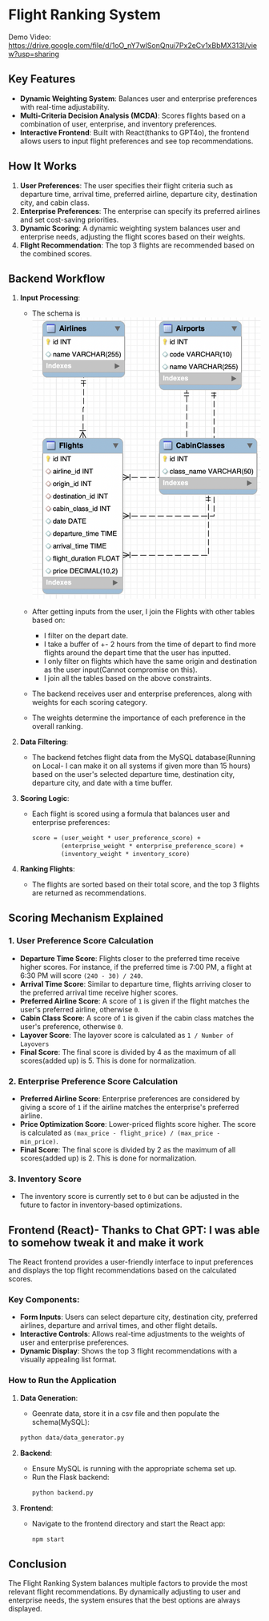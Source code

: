 # Flight Ranking System

Demo Video: https://drive.google.com/file/d/1oO_nY7wlSonQnui7Px2eCv1xBbMX313l/view?usp=sharing

## Key Features

- **Dynamic Weighting System**: Balances user and enterprise preferences with real-time adjustability.
- **Multi-Criteria Decision Analysis (MCDA)**: Scores flights based on a combination of user, enterprise, and inventory preferences.
- **Interactive Frontend**: Built with React(thanks to GPT4o), the frontend allows users to input flight preferences and see top recommendations.

## How It Works

1. **User Preferences**: The user specifies their flight criteria such as departure time, arrival time, preferred airline, departure city, destination city, and cabin class.
2. **Enterprise Preferences**: The enterprise can specify its preferred airlines and set cost-saving priorities.
3. **Dynamic Scoring**: A dynamic weighting system balances user and enterprise needs, adjusting the flight scores based on their weights.
4. **Flight Recommendation**: The top 3 flights are recommended based on the combined scores.

## Backend Workflow

1. **Input Processing**:

   - The schema is ![Database Schema](schema.png)
   - After getting inputs from the user, I join the Flights with other tables based on:

     - I filter on the depart date.
     - I take a buffer of +- 2 hours from the time of depart to find more flights around the depart time that the user has inputted.
     - I only filter on flights which have the same origin and destination as the user input(Cannot compromise on this).
     - I join all the tables based on the above constraints.

   - The backend receives user and enterprise preferences, along with weights for each scoring category.
   - The weights determine the importance of each preference in the overall ranking.

2. **Data Filtering**:

   - The backend fetches flight data from the MySQL database(Running on Local- I can make it on all systems if given more than 15 hours) based on the user's selected departure time, destination city, departure city, and date with a time buffer.

3. **Scoring Logic**:

   - Each flight is scored using a formula that balances user and enterprise preferences:

     ```
     score = (user_weight * user_preference_score) +
             (enterprise_weight * enterprise_preference_score) +
             (inventory_weight * inventory_score)
     ```

4. **Ranking Flights**:
   - The flights are sorted based on their total score, and the top 3 flights are returned as recommendations.

## Scoring Mechanism Explained

### 1. User Preference Score Calculation

- **Departure Time Score**: Flights closer to the preferred time receive higher scores. For instance, if the preferred time is 7:00 PM, a flight at 6:30 PM will score `(240 - 30) / 240`.
- **Arrival Time Score**: Similar to departure time, flights arriving closer to the preferred arrival time receive higher scores.
- **Preferred Airline Score**: A score of `1` is given if the flight matches the user's preferred airline, otherwise `0`.
- **Cabin Class Score**: A score of `1` is given if the cabin class matches the user's preference, otherwise `0`.
- **Layover Score**: The layover score is calculated as `1 / Number of Layovers`
- **Final Score**: The final score is divided by 4 as the maximum of all scores(added up) is 5. This is done for normalization.

### 2. Enterprise Preference Score Calculation

- **Preferred Airline Score**: Enterprise preferences are considered by giving a score of `1` if the airline matches the enterprise's preferred airline.
- **Price Optimization Score**: Lower-priced flights score higher. The score is calculated as `(max_price - flight_price) / (max_price - min_price)`.
- **Final Score**: The final score is divided by 2 as the maximum of all scores(added up) is 2. This is done for normalization.

### 3. Inventory Score

- The inventory score is currently set to `0` but can be adjusted in the future to factor in inventory-based optimizations.

## Frontend (React)- Thanks to Chat GPT: I was able to somehow tweak it and make it work

The React frontend provides a user-friendly interface to input preferences and displays the top flight recommendations based on the calculated scores.

### Key Components:

- **Form Inputs**: Users can select departure city, destination city, preferred airlines, departure and arrival times, and other flight details.
- **Interactive Controls**: Allows real-time adjustments to the weights of user and enterprise preferences.
- **Dynamic Display**: Shows the top 3 flight recommendations with a visually appealing list format.

### How to Run the Application

1. **Data Generation**:

   - Geenrate data, store it in a csv file and then populate the schema(MySQL):

   ```bash
   python data/data_generator.py
   ```

2. **Backend**:

   - Ensure MySQL is running with the appropriate schema set up.
   - Run the Flask backend:
     ```bash
     python backend.py
     ```

3. **Frontend**:
   - Navigate to the frontend directory and start the React app:
     ```bash
     npm start
     ```

## Conclusion

The Flight Ranking System balances multiple factors to provide the most relevant flight recommendations. By dynamically adjusting to user and enterprise needs, the system ensures that the best options are always displayed.
